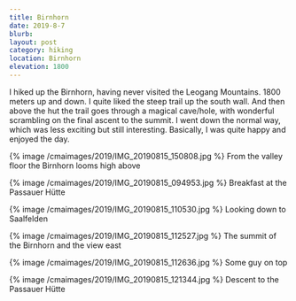 ```yaml
---
title: Birnhorn
date: 2019-8-7
blurb:
layout: post
category: hiking
location: Birnhorn
elevation: 1800
---
```


I hiked up the Birnhorn, having never visited the Leogang Mountains.
1800 meters up and down. I quite liked the steep trail up the south wall.
And then above the hut the trail goes through a magical cave/hole,
with wonderful scrambling on the final ascent to the summit.
I went down the normal way, which was less exciting but still
interesting. Basically, I was quite happy and enjoyed the day.

{% image /cmaimages/2019/IMG_20190815_150808.jpg %}
From the valley floor the Birnhorn looms high above

{% image /cmaimages/2019/IMG_20190815_094953.jpg %}
Breakfast at the Passauer Hütte

{% image /cmaimages/2019/IMG_20190815_110530.jpg %}
Looking down to Saalfelden

{% image /cmaimages/2019/IMG_20190815_112527.jpg %}
The summit of the Birnhorn and the view east

{% image /cmaimages/2019/IMG_20190815_112636.jpg %}
Some guy on top

{% image /cmaimages/2019/IMG_20190815_121344.jpg %}
Descent to the Passauer Hütte


